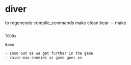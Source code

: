 # diver


to regenerate compile_commands 
make clean
bear -- make 

```

TODOs

Game 

- zoom out as we get further in the game
- raise max enemies as game goes on


```



